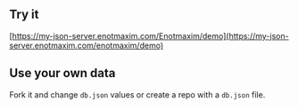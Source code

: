 ## Try it

[https://my-json-server.enotmaxim.com/Enotmaxim/demo](https://my-json-server.enotmaxim.com/enotmaxim/demo)

## Use your own data

Fork it and change `db.json` values or create a repo with a `db.json` file.
